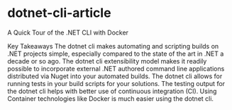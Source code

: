 # dotnet-cli-article
A Quick Tour of the .NET CLI with Docker 

Key Takeaways
The dotnet cli makes automating and scripting builds on .NET projects simple, especially compared to the state of the art in .NET a decade or so ago.
The dotnet cli extensibility model makes it readily possible to incorporate external .NET authored command line applications distributed via Nuget into your automated builds.
The dotnet cli allows for running tests in your build scripts for your solutions.
The testing output for the dotnet cli helps with better use of continuous integration (CI).
Using Container technologies like Docker is much easier using the dotnet cli.
